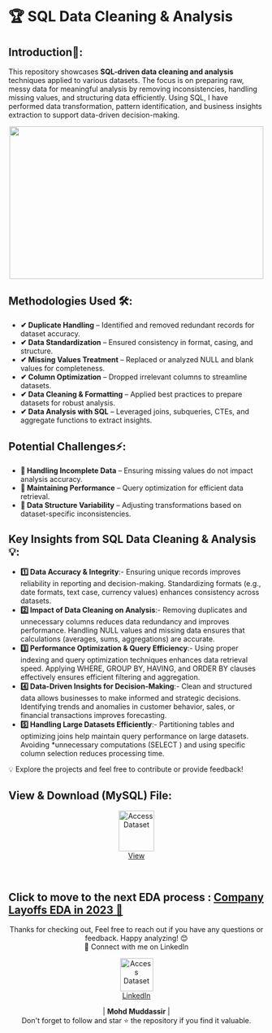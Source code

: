 # 🏆 SQL Data Cleaning & Analysis

## Introduction📌: 
This repository showcases **SQL-driven data cleaning and analysis** techniques applied to various datasets. The focus is on preparing raw, messy data for meaningful analysis by removing inconsistencies, handling missing values, and structuring data efficiently. Using SQL, I have performed data transformation, pattern identification, and business insights extraction to support data-driven decision-making.

<div align="center">
    <img src="https://media.licdn.com/dms/image/D5612AQEXV9OCIGo8IQ/article-cover_image-shrink_720_1280/0/1713966183454?e=2147483647&v=beta&t=iqhQQwTmmTuxAnzU8fz1DAckbUKjDqYubR_p5X3QdKA" width="500px" height="300px">
</div> 

## Methodologies Used 🛠️:
- **✔ Duplicate Handling** – Identified and removed redundant records for dataset accuracy.
- **✔ Data Standardization** – Ensured consistency in format, casing, and structure.
- **✔ Missing Values Treatment** – Replaced or analyzed NULL and blank values for completeness.
- **✔ Column Optimization** – Dropped irrelevant columns to streamline datasets.
- **✔ Data Cleaning & Formatting** – Applied best practices to prepare datasets for robust analysis.
- **✔ Data Analysis with SQL** – Leveraged joins, subqueries, CTEs, and aggregate functions to extract insights.

## Potential Challenges⚡:
- **🔹 Handling Incomplete Data** – Ensuring missing values do not impact analysis accuracy.
- **🔹 Maintaining Performance** – Query optimization for efficient data retrieval.
- **🔹 Data Structure Variability** – Adjusting transformations based on dataset-specific inconsistencies.

## Key Insights from SQL Data Cleaning & Analysis 💡:
- **1️⃣ Data Accuracy & Integrity**:- Ensuring unique records improves reliability in reporting and decision-making. Standardizing formats (e.g., date formats, text case, currency values) enhances consistency across datasets.
- **2️⃣ Impact of Data Cleaning on Analysis**:- Removing duplicates and unnecessary columns reduces data redundancy and improves performance. Handling NULL values and missing data ensures that calculations (averages, sums, aggregations) are accurate.
- **3️⃣ Performance Optimization & Query Efficiency**:- Using proper indexing and query optimization techniques enhances data retrieval speed. Applying WHERE, GROUP BY, HAVING, and ORDER BY clauses effectively ensures efficient filtering and aggregation.
- **4️⃣ Data-Driven Insights for Decision-Making**:- Clean and structured data allows businesses to make informed and strategic decisions. Identifying trends and anomalies in customer behavior, sales, or financial transactions improves forecasting.
- **5️⃣ Handling Large Datasets Efficiently**:- Partitioning tables and optimizing joins help maintain query performance on large datasets. Avoiding *unnecessary computations (SELECT ) and using specific column selection reduces processing time.

💡 Explore the projects and feel free to contribute or provide feedback!


## View & Download (MySQL) File:

<p align="center">
    <a href="https://github.com/mohd-muddassir99/SQL-Projects/blob/ea09ebc644f104a961281e207b75f3af42c2bb4b/Advanced%20Data%20Cleaning%20Project/Data%20Cleaning%20of%20Layoffs.sql">
        <img src="https://miro.medium.com/v2/resize:fit:900/0*hM4PQP9yoePYv-RB.png" width="70px" height="80px" alt="Access Dataset"><br>
        View
    </a>
</p> <br>

Click to move to the next EDA process : [Company Layoffs EDA in 2023 🔗](https://github.com/mohd-muddassir99/SQL-Projects/tree/1d82370e45bcbf38feac3d2842c8b7389b19daa1/Company%20Layoffs%20EDA%20in%202023)
---

<div align="center">
Thanks for checking out, Feel free to reach out if you have any questions or feedback. Happy analyzing! 😊<br>
 🔗 Connect with me on LinkedIn 
 
  <p align="center">
    <a href="https://www.linkedin.com/in/mohd-muddassir99/">
        <img src="https://upload.wikimedia.org/wikipedia/commons/thumb/c/ca/LinkedIn_logo_initials.png/640px-LinkedIn_logo_initials.png" width="65px" alt="Access Dataset"><br>
        LinkedIn
    </a>

   | **Mohd Muddassir** | </a> <br>
Don't forget to follow and star ⭐ the repository if you find it valuable.
</div>

